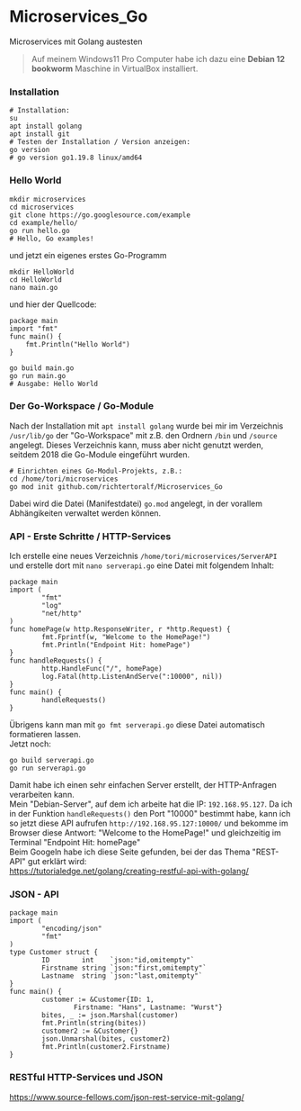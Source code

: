 # Microservices_Go
Microservices mit Golang austesten
>Auf meinem Windows11 Pro Computer habe ich dazu eine **Debian 12 bookworm** Maschine in VirtualBox installiert.
### Installation
```
# Installation:
su
apt install golang
apt install git
# Testen der Installation / Version anzeigen:
go version
# go version go1.19.8 linux/amd64
```
### Hello World
```
mkdir microservices
cd microservices
git clone https://go.googlesource.com/example
cd example/hello/
go run hello.go
# Hello, Go examples!
```
und jetzt ein eigenes erstes Go-Programm
```
mkdir HelloWorld
cd HelloWorld
nano main.go
```
und hier der Quellcode:
```
package main
import "fmt"
func main() {
    fmt.Println("Hello World")
}
```
```
go build main.go
go run main.go
# Ausgabe: Hello World
```
### Der Go-Workspace / Go-Module
Nach der Installation mit `apt install golang` wurde bei mir im Verzeichnis `/usr/lib/go` der "Go-Workspace" mit z.B. den Ordnern `/bin` und `/source` angelegt. Dieses Verzeichnis kann, muss aber nicht genutzt werden, seitdem 2018 die Go-Module eingeführt wurden.
```
# Einrichten eines Go-Modul-Projekts, z.B.:
cd /home/tori/microservices
go mod init github.com/richtertoralf/Microservices_Go
```
Dabei wird die Datei (Manifestdatei) `go.mod` angelegt, in der vorallem Abhängikeiten verwaltet werden können.

### API - Erste Schritte / HTTP-Services
Ich erstelle eine neues Verzeichnis `/home/tori/microservices/ServerAPI` und erstelle dort mit `nano serverapi.go` eine Datei mit folgendem Inhalt:
```
package main
import (
        "fmt"
        "log"
        "net/http"
)
func homePage(w http.ResponseWriter, r *http.Request) {
        fmt.Fprintf(w, "Welcome to the HomePage!")
        fmt.Println("Endpoint Hit: homePage")
}
func handleRequests() {
        http.HandleFunc("/", homePage)
        log.Fatal(http.ListenAndServe(":10000", nil))
}
func main() {
        handleRequests()
}
```
Übrigens kann man mit `go fmt serverapi.go` diese Datei automatisch formatieren lassen.  
Jetzt noch:
```
go build serverapi.go
go run serverapi.go
```
Damit habe ich einen sehr einfachen Server erstellt, der HTTP-Anfragen verarbeiten kann.  
Mein "Debian-Server", auf dem ich arbeite hat die IP: `192.168.95.127`. Da ich in der Funktion `handleRequests()` den Port "10000" bestimmt habe, kann ich so jetzt diese API aufrufen `http://192.168.95.127:10000/` und bekomme im Browser diese Antwort: "Welcome to the HomePage!" und gleichzeitig im Terminal "Endpoint Hit: homePage"  
Beim Googeln habe ich diese Seite gefunden, bei der das Thema "REST-API" gut erklärt wird:  
https://tutorialedge.net/golang/creating-restful-api-with-golang/  

### JSON - API
```
package main
import (
        "encoding/json"
        "fmt"
)
type Customer struct {
        ID        int    `json:"id,omitempty"`
        Firstname string `json:"first,omitempty"`
        Lastname  string `json:"last,omitempty"`
}
func main() {
        customer := &Customer{ID: 1,
                Firstname: "Hans", Lastname: "Wurst"}
        bites, _ := json.Marshal(customer)
        fmt.Println(string(bites))
        customer2 := &Customer{}
        json.Unmarshal(bites, customer2)
        fmt.Println(customer2.Firstname)
}
```
### RESTful HTTP-Services und JSON
https://www.source-fellows.com/json-rest-service-mit-golang/
